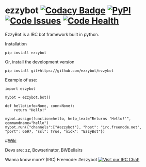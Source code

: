 # ezzybot [![Codacy Badge](https://api.codacy.com/project/badge/grade/6f9c84a479754bbb945d6ac4cf4cdbb1)](https://www.codacy.com/app/me_64/ezzybot) [![PyPI](https://img.shields.io/pypi/dm/ezzybot.svg)](https://pypi.python.org/pypi/ezzybot) [![Code Issues](https://www.quantifiedcode.com/api/v1/project/736ed122f2cd4abea04a58bb7665e73b/badge.svg)](https://www.quantifiedcode.com/app/project/736ed122f2cd4abea04a58bb7665e73b) [![Code Health](https://landscape.io/github/ezzybot/ezzybot/master/landscape.svg?style=flat)](https://landscape.io/github/ezzybot/ezzybot/master)

EzzyBot is a IRC bot framework built in python.

Installation
```
pip install ezzybot
```

Or, install the development version

```
pip install git+https://github.com/ezzybot/ezzybot
```

Example of use:

```
import ezzybot

mybot = ezzybot.bot()

def hello(info=None, conn=None):
    return "Hello!"

mybot.assign(function=hello, help_text="Returns 'Hello!'", commandname="hello")
mybot.run({"channels":["#ezzybot"], "host": "irc.freenode.net", "port": 6697, "ssl": True, "nick": "EzzyBot"})
```

#[Wiki](https://github.com/ezzybot/ezzybot/wiki)

Devs are: zz, Bowserinator, BWBellairs

Wanna know more? (IRC) Freenode: #ezzybot
[![Visit our IRC Chat!](https://kiwiirc.com/buttons/chat.freenode.net/ezzybot.png)](https://kiwiirc.com/client/chat.freenode.net/?nick=ezzy|?&theme=cli#ezzybot)
